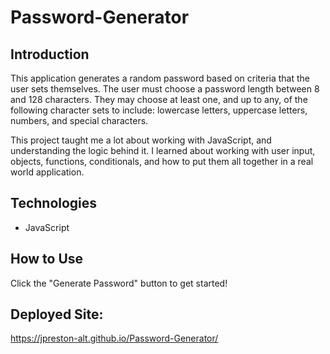 # Password-Generator

## Introduction

This application generates a random password based on criteria that the user sets themselves. The user must choose a password length between 8 and 128 characters. They may choose at least one, and up to any, of the following character sets to include: lowercase letters, uppercase letters, numbers, and special characters. 

This project taught me a lot about working with JavaScript, and understanding the logic behind it. I learned about working with user input, objects, functions, conditionals, and how to put them all together in a real world application. 

## Technologies

* JavaScript

## How to Use

Click the "Generate Password" button to get started!

## Deployed Site:

https://jpreston-alt.github.io/Password-Generator/

